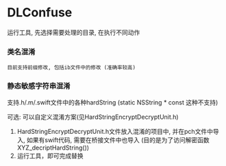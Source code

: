 # DLConfuse

运行工具, 先选择需要处理的目录, 在执行不同动作

### 类名混淆
    目前支持前缀修改, 包括ib文件中的修改 (准确率较高)

### 静态敏感字符串混淆
支持.h/.m/.swift文件中的各种hardString (static NSString * const 这种不支持)

可选: 可以自定义混淆方案(见HardStringEncryptDecryptUnit.h)
1. HardStringEncryptDecryptUnit.h文件放入混淆的项目中, 并在pch文件中导入, 如果有swift代码, 需要在桥接文件中也导入 (目的是为了访问解密函数XYZ_decriptHardString())
2. 运行工具，即可完成替换
